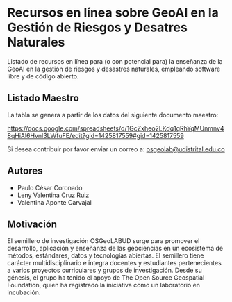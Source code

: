 # Recursos en línea sobre GeoAI en la Gestión de Riesgos y Desatres Naturales
Listado de recursos en línea para (o con potencial para) la enseñanza de la GeoAI en la gestión de riesgos y desastres naturales, empleando software libre y de código abierto.

## Listado Maestro
La tabla se genera a partir de los datos del siguiente documento maestro:

https://docs.google.com/spreadsheets/d/1GcZxheo2LKdq1qRhYqMUnmnv48qHiAl6Hvnl3LWfuFE/edit?gid=1425817559#gid=1425817559

Si desea contribuir por favor enviar un correo a: osgeolab@udistrital.edu.co

## Autores
* Paulo César Coronado
* Leny Valentina Cruz Ruiz 
* Valentina Aponte Carvajal 

## Motivación
El semillero de investigación OSGeoLABUD surge para  promover el desarrollo, aplicación y enseñanza de las geociencias en un ecosistema de métodos, estándares, datos y tecnologías abiertas. El semillero tiene carácter multidisciplinario e integra docentes y estudiantes pertenecientes a varios proyectos curriculares y grupos de investigación. Desde su génesis, el grupo ha tenido el apoyo de The Open Source Geospatial Foundation, quien ha registrado la iniciativa como un laboratorio en incubación.
